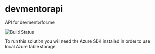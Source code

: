 # devmentorapi
API for devmentorfor.me

![Build Status](https://watchium.visualstudio.com/_apis/public/build/definitions/3750cfb4-24d4-4a6d-9849-fa88dbd691e0/33/badge)

To run this solution you will need the Azure SDK installed in order to use local Azure table storage.
